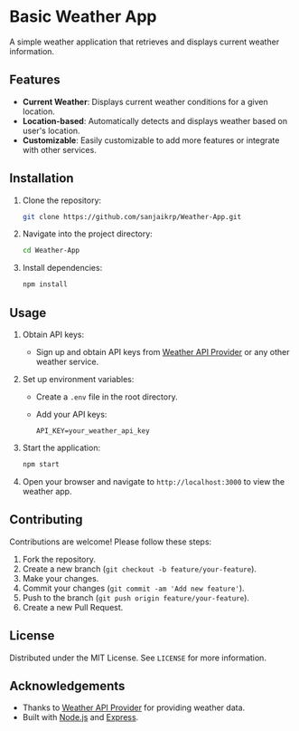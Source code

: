 # Basic Weather App

A simple weather application that retrieves and displays current weather information.

## Features

- **Current Weather**: Displays current weather conditions for a given location.
- **Location-based**: Automatically detects and displays weather based on user's location.
- **Customizable**: Easily customizable to add more features or integrate with other services.

## Installation

1. Clone the repository:

   ```bash
   git clone https://github.com/sanjaikrp/Weather-App.git
   ```

2. Navigate into the project directory:

   ```bash
   cd Weather-App
   ```

3. Install dependencies:

   ```bash
   npm install
   ```

## Usage

1. Obtain API keys:
   - Sign up and obtain API keys from [Weather API Provider](https://weatherapi.com) or any other weather service.

2. Set up environment variables:
   - Create a `.env` file in the root directory.
   - Add your API keys:

     ```plaintext
     API_KEY=your_weather_api_key
     ```

3. Start the application:

   ```bash
   npm start
   ```

4. Open your browser and navigate to `http://localhost:3000` to view the weather app.

## Contributing

Contributions are welcome! Please follow these steps:

1. Fork the repository.
2. Create a new branch (`git checkout -b feature/your-feature`).
3. Make your changes.
4. Commit your changes (`git commit -am 'Add new feature'`).
5. Push to the branch (`git push origin feature/your-feature`).
6. Create a new Pull Request.

## License

Distributed under the MIT License. See `LICENSE` for more information.

## Acknowledgements

- Thanks to [Weather API Provider](https://weatherapi.com) for providing weather data.
- Built with [Node.js](https://nodejs.org/) and [Express](https://expressjs.com/).

```
